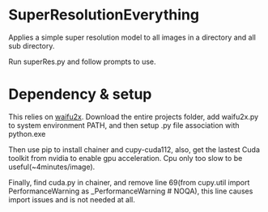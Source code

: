 # SuperResolutionEverything
Applies a simple super resolution model to all images in a directory and all sub directory.

Run superRes.py and follow prompts to use.


# Dependency & setup
This relies on [waifu2x](https://github.com/tsurumeso/waifu2x-chainer). Download the entire projects folder, add waifu2x.py to system environment PATH, and then setup .py file association with python.exe

Then use pip to install chainer and cupy-cuda112, also, get the lastest Cuda toolkit from nvidia to enable gpu acceleration. Cpu only too slow to be useful(~4minutes/image).

Finally, find cuda.py in chainer, and remove line 69(from cupy.util import PerformanceWarning as \_PerformanceWarning  # NOQA), this line causes import issues and is not needed at all.
